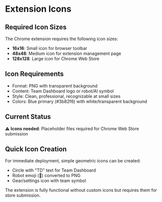 # Extension Icons

## Required Icon Sizes

The Chrome extension requires the following icon sizes:

- **16x16**: Small icon for browser toolbar
- **48x48**: Medium icon for extension management page
- **128x128**: Large icon for Chrome Web Store

## Icon Requirements

- Format: PNG with transparent background
- Content: Team Dashboard logo or robot/AI symbol
- Style: Clean, professional, recognizable at small sizes
- Colors: Blue primary (#3b82f6) with white/transparent background

## Current Status

⚠️ **Icons needed**: Placeholder files required for Chrome Web Store submission

## Quick Icon Creation

For immediate deployment, simple geometric icons can be created:
- Circle with "TD" text for Team Dashboard
- Robot emoji (🤖) converted to PNG
- Gear/settings icon with team symbol

The extension is fully functional without custom icons but requires them for store submission.
